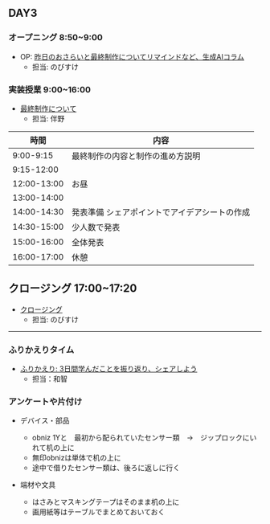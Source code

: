 ## DAY3

### オープニング 8:50~9:00

- OP: [昨日のおさらいと最終制作についてリマインドなど、生成AIコラム](https://www.canva.com/design/DAGFazxKWXQ/1HQiMphwi3fBYTro72xyWA/edit)
    - 担当: のびすけ

### 実装授業 9:00~16:00

- [最終制作について](https://github.com/protoout/h24/blob/main/DAY3/happyo.md)
    - 担当: 伴野

| 時間        | 内容                                       |
|-------------|--------------------------------------------|
| 9:00-9:15  | 最終制作の内容と制作の進め方説明 |
| 9:15-12:00  |  |
| 12:00-13:00 | お昼                                       |
| 13:00-14:00 |  |
| 14:00-14:30 | 発表準備 シェアポイントでアイデアシートの作成 |
| 14:30-15:00 | 少人数で発表          |
| 15:00-16:00 | 全体発表                                   |
| 16:00-17:00 | 休憩                                       |


## クロージング 17:00~17:20

- [クロージング](https://www.canva.com/design/DAGFd_HyXEs/ORgI3XswxXO1z7H0aOGoxQ/edit)
    - 担当: のびすけ


----


### ふりかえりタイム 
- [ふりかえり: 3日間学んだことを振り返り、シェアしよう](./retrospective.md)  
    - 担当：和智  

### アンケートや片付け

- デバイス・部品
    - obniz 1Yと　最初から配られていたセンサー類　→　ジップロックにいれて机の上に
    - 無印obnizは単体で机の上に
    - 途中で借りたセンサー類は、後ろに返しに行く

- 端材や文具
    - はさみとマスキングテープはそのまま机の上に
    - 画用紙等はテーブルでまとめておいておく
